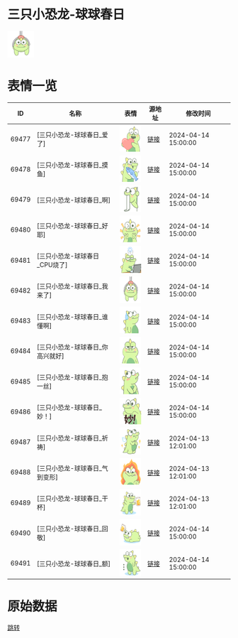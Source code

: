 # 三只小恐龙-球球春日

<img src="./cover.png" height="60" alt="cover" />

# 表情一览

|ID|名称|表情|源地址|修改时间|
|----|----|----|----|----|
|69477|[三只小恐龙-球球春日_爱了]|<img src="./pic/069477_%5B三只小恐龙-球球春日_爱了%5D.png" height="60" alt="爱了"/>|[链接](https://i0.hdslb.com/bfs/garb/39188459b4733bcd02cb41cc3ba6a48560bdac1d.png)|2024-04-14 15:00:00|
|69478|[三只小恐龙-球球春日_摸鱼]|<img src="./pic/069478_%5B三只小恐龙-球球春日_摸鱼%5D.png" height="60" alt="摸鱼"/>|[链接](https://i0.hdslb.com/bfs/garb/b26e147d8a872cb3b59c9e1cc3f36fa152b88a0c.png)|2024-04-14 15:00:00|
|69479|[三只小恐龙-球球春日_啊]|<img src="./pic/069479_%5B三只小恐龙-球球春日_啊%5D.png" height="60" alt="啊"/>|[链接](https://i0.hdslb.com/bfs/garb/cdd9dc2ea586860ff7150d01b1e656d06b336f6b.png)|2024-04-14 15:00:00|
|69480|[三只小恐龙-球球春日_好耶]|<img src="./pic/069480_%5B三只小恐龙-球球春日_好耶%5D.png" height="60" alt="好耶"/>|[链接](https://i0.hdslb.com/bfs/garb/0b30c172086561b45347c1189c74a0309c05b0e7.png)|2024-04-14 15:00:00|
|69481|[三只小恐龙-球球春日_CPU烧了]|<img src="./pic/069481_%5B三只小恐龙-球球春日_CPU烧了%5D.png" height="60" alt="CPU烧了"/>|[链接](https://i0.hdslb.com/bfs/garb/ffb71465824f7b08b21d568188d9cce6be313d13.png)|2024-04-14 15:00:00|
|69482|[三只小恐龙-球球春日_我来了]|<img src="./pic/069482_%5B三只小恐龙-球球春日_我来了%5D.png" height="60" alt="我来了"/>|[链接](https://i0.hdslb.com/bfs/garb/19b85a88b9f56ff6ce6b2d6e4287e6a21ac24abd.png)|2024-04-14 15:00:00|
|69483|[三只小恐龙-球球春日_谁懂啊]|<img src="./pic/069483_%5B三只小恐龙-球球春日_谁懂啊%5D.png" height="60" alt="谁懂啊"/>|[链接](https://i0.hdslb.com/bfs/garb/7c532470c885e402790307e1507a64712c783ed6.png)|2024-04-14 15:00:00|
|69484|[三只小恐龙-球球春日_你高兴就好]|<img src="./pic/069484_%5B三只小恐龙-球球春日_你高兴就好%5D.png" height="60" alt="你高兴就好"/>|[链接](https://i0.hdslb.com/bfs/garb/ba63c5b1c01f5523bc969f14e27cfc9550a175ab.png)|2024-04-14 15:00:00|
|69485|[三只小恐龙-球球春日_抱一丝]|<img src="./pic/069485_%5B三只小恐龙-球球春日_抱一丝%5D.png" height="60" alt="抱一丝"/>|[链接](https://i0.hdslb.com/bfs/garb/806c2e52dd0851b3559965040b8adee3201ecead.png)|2024-04-14 15:00:00|
|69486|[三只小恐龙-球球春日_妙！]|<img src="./pic/069486_%5B三只小恐龙-球球春日_妙！%5D.png" height="60" alt="妙！"/>|[链接](https://i0.hdslb.com/bfs/garb/4beb3503637c34a99f2adeced9fb50e01a906129.png)|2024-04-14 15:00:00|
|69487|[三只小恐龙-球球春日_祈祷]|<img src="./pic/069487_%5B三只小恐龙-球球春日_祈祷%5D.png" height="60" alt="祈祷"/>|[链接](https://i0.hdslb.com/bfs/garb/87f65e4caa7db1a051c95ef8f0497b14045ff0dc.png)|2024-04-13 12:01:00|
|69488|[三只小恐龙-球球春日_气到变形]|<img src="./pic/069488_%5B三只小恐龙-球球春日_气到变形%5D.png" height="60" alt="气到变形"/>|[链接](https://i0.hdslb.com/bfs/garb/16f0a8d63bfa2745071f8649dae49102494463ee.png)|2024-04-13 12:01:00|
|69489|[三只小恐龙-球球春日_干杯]|<img src="./pic/069489_%5B三只小恐龙-球球春日_干杯%5D.png" height="60" alt="干杯"/>|[链接](https://i0.hdslb.com/bfs/garb/fb2f8d7ed1cdc30632f0b401db082a751517fe9f.png)|2024-04-13 12:01:00|
|69490|[三只小恐龙-球球春日_回敬]|<img src="./pic/069490_%5B三只小恐龙-球球春日_回敬%5D.png" height="60" alt="回敬"/>|[链接](https://i0.hdslb.com/bfs/garb/baa34f76541e03be78f277f0b5754b0b6822c10f.png)|2024-04-14 15:00:00|
|69491|[三只小恐龙-球球春日_额]|<img src="./pic/069491_%5B三只小恐龙-球球春日_额%5D.png" height="60" alt="额"/>|[链接](https://i0.hdslb.com/bfs/garb/76f3f403d2dc7fa8426e7b83d050942770bcdca3.png)|2024-04-14 15:00:00|

# 原始数据

[跳转](./raw.json)

